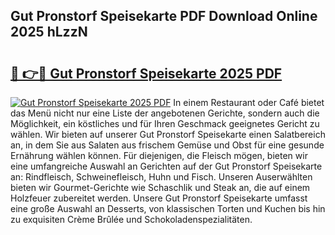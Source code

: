 ## Gut Pronstorf Speisekarte PDF Download Online 2025 hLzzN

# <h2><a href="http://gc8g5b.nevu.top/?p=Gut+Pronstorf+Speisekarte">🔗 👉🔴 Gut Pronstorf Speisekarte 2025 PDF</a></h2>

[![Gut Pronstorf Speisekarte 2025 PDF](https://i.imgur.com/dBaPXMq.png)](http://gc8g5b.nevu.top/?p=Gut+Pronstorf+Speisekarte)
In einem Restaurant oder Café bietet das Menü nicht nur eine Liste der angebotenen Gerichte, sondern auch die Möglichkeit, ein köstliches und für Ihren Geschmack geeignetes Gericht zu wählen. Wir bieten auf unserer Gut Pronstorf Speisekarte einen Salatbereich an, in dem Sie aus Salaten aus frischem Gemüse und Obst für eine gesunde Ernährung wählen können. Für diejenigen, die Fleisch mögen, bieten wir eine umfangreiche Auswahl an Gerichten auf der Gut Pronstorf Speisekarte an: Rindfleisch, Schweinefleisch, Huhn und Fisch. Unseren Auserwählten bieten wir Gourmet-Gerichte wie Schaschlik und Steak an, die auf einem Holzfeuer zubereitet werden. Unsere Gut Pronstorf Speisekarte umfasst eine große Auswahl an Desserts, von klassischen Torten und Kuchen bis hin zu exquisiten Crème Brûlée und Schokoladenspezialitäten.
